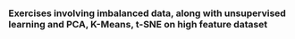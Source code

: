 ### Exercises involving imbalanced data, along with unsupervised learning and PCA, K-Means, t-SNE on high feature dataset
